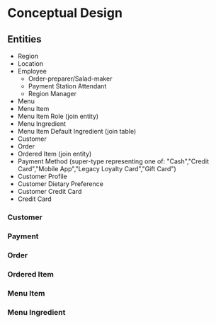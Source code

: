 # Conceptual Design

## Entities

 + Region
 + Location
 + Employee
   + Order-preparer/Salad-maker
   + Payment Station Attendant
   + Region Manager
 + Menu
 + Menu Item
 + Menu Item Role (join entity)
 + Menu Ingredient
 + Menu Item Default Ingredient (join table)
 + Customer
 + Order
 + Ordered Item (join entity)
 + Payment Method (super-type representing one of: "Cash","Credit Card","Mobile App","Legacy Loyalty Card","Gift Card")
 + Customer Profile
 + Customer Dietary Preference
 + Customer Credit Card
 + Credit Card

### Customer

### Payment

### Order

### Ordered Item

### Menu Item

### Menu Ingredient
